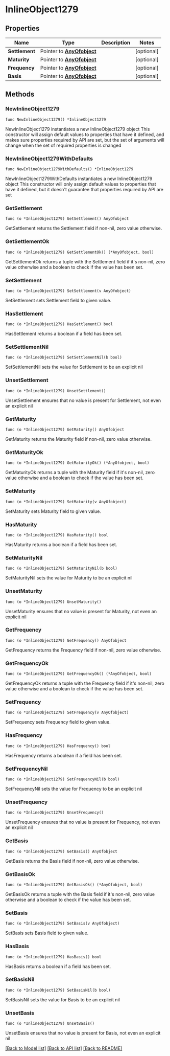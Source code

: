 # InlineObject1279

## Properties

Name | Type | Description | Notes
------------ | ------------- | ------------- | -------------
**Settlement** | Pointer to [**AnyOfobject**](anyOf&lt;object&gt;.md) |  | [optional] 
**Maturity** | Pointer to [**AnyOfobject**](anyOf&lt;object&gt;.md) |  | [optional] 
**Frequency** | Pointer to [**AnyOfobject**](anyOf&lt;object&gt;.md) |  | [optional] 
**Basis** | Pointer to [**AnyOfobject**](anyOf&lt;object&gt;.md) |  | [optional] 

## Methods

### NewInlineObject1279

`func NewInlineObject1279() *InlineObject1279`

NewInlineObject1279 instantiates a new InlineObject1279 object
This constructor will assign default values to properties that have it defined,
and makes sure properties required by API are set, but the set of arguments
will change when the set of required properties is changed

### NewInlineObject1279WithDefaults

`func NewInlineObject1279WithDefaults() *InlineObject1279`

NewInlineObject1279WithDefaults instantiates a new InlineObject1279 object
This constructor will only assign default values to properties that have it defined,
but it doesn't guarantee that properties required by API are set

### GetSettlement

`func (o *InlineObject1279) GetSettlement() AnyOfobject`

GetSettlement returns the Settlement field if non-nil, zero value otherwise.

### GetSettlementOk

`func (o *InlineObject1279) GetSettlementOk() (*AnyOfobject, bool)`

GetSettlementOk returns a tuple with the Settlement field if it's non-nil, zero value otherwise
and a boolean to check if the value has been set.

### SetSettlement

`func (o *InlineObject1279) SetSettlement(v AnyOfobject)`

SetSettlement sets Settlement field to given value.

### HasSettlement

`func (o *InlineObject1279) HasSettlement() bool`

HasSettlement returns a boolean if a field has been set.

### SetSettlementNil

`func (o *InlineObject1279) SetSettlementNil(b bool)`

 SetSettlementNil sets the value for Settlement to be an explicit nil

### UnsetSettlement
`func (o *InlineObject1279) UnsetSettlement()`

UnsetSettlement ensures that no value is present for Settlement, not even an explicit nil
### GetMaturity

`func (o *InlineObject1279) GetMaturity() AnyOfobject`

GetMaturity returns the Maturity field if non-nil, zero value otherwise.

### GetMaturityOk

`func (o *InlineObject1279) GetMaturityOk() (*AnyOfobject, bool)`

GetMaturityOk returns a tuple with the Maturity field if it's non-nil, zero value otherwise
and a boolean to check if the value has been set.

### SetMaturity

`func (o *InlineObject1279) SetMaturity(v AnyOfobject)`

SetMaturity sets Maturity field to given value.

### HasMaturity

`func (o *InlineObject1279) HasMaturity() bool`

HasMaturity returns a boolean if a field has been set.

### SetMaturityNil

`func (o *InlineObject1279) SetMaturityNil(b bool)`

 SetMaturityNil sets the value for Maturity to be an explicit nil

### UnsetMaturity
`func (o *InlineObject1279) UnsetMaturity()`

UnsetMaturity ensures that no value is present for Maturity, not even an explicit nil
### GetFrequency

`func (o *InlineObject1279) GetFrequency() AnyOfobject`

GetFrequency returns the Frequency field if non-nil, zero value otherwise.

### GetFrequencyOk

`func (o *InlineObject1279) GetFrequencyOk() (*AnyOfobject, bool)`

GetFrequencyOk returns a tuple with the Frequency field if it's non-nil, zero value otherwise
and a boolean to check if the value has been set.

### SetFrequency

`func (o *InlineObject1279) SetFrequency(v AnyOfobject)`

SetFrequency sets Frequency field to given value.

### HasFrequency

`func (o *InlineObject1279) HasFrequency() bool`

HasFrequency returns a boolean if a field has been set.

### SetFrequencyNil

`func (o *InlineObject1279) SetFrequencyNil(b bool)`

 SetFrequencyNil sets the value for Frequency to be an explicit nil

### UnsetFrequency
`func (o *InlineObject1279) UnsetFrequency()`

UnsetFrequency ensures that no value is present for Frequency, not even an explicit nil
### GetBasis

`func (o *InlineObject1279) GetBasis() AnyOfobject`

GetBasis returns the Basis field if non-nil, zero value otherwise.

### GetBasisOk

`func (o *InlineObject1279) GetBasisOk() (*AnyOfobject, bool)`

GetBasisOk returns a tuple with the Basis field if it's non-nil, zero value otherwise
and a boolean to check if the value has been set.

### SetBasis

`func (o *InlineObject1279) SetBasis(v AnyOfobject)`

SetBasis sets Basis field to given value.

### HasBasis

`func (o *InlineObject1279) HasBasis() bool`

HasBasis returns a boolean if a field has been set.

### SetBasisNil

`func (o *InlineObject1279) SetBasisNil(b bool)`

 SetBasisNil sets the value for Basis to be an explicit nil

### UnsetBasis
`func (o *InlineObject1279) UnsetBasis()`

UnsetBasis ensures that no value is present for Basis, not even an explicit nil

[[Back to Model list]](../README.md#documentation-for-models) [[Back to API list]](../README.md#documentation-for-api-endpoints) [[Back to README]](../README.md)


